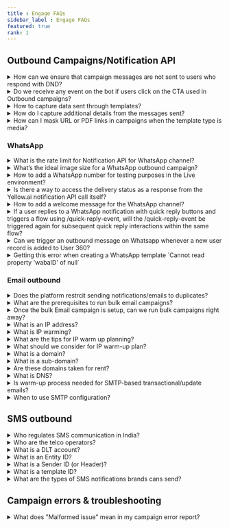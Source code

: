 ```yaml
---
title : Engage FAQs
sidebar_label : Engage FAQs
featured: true
rank: 1
---
```


## Outbound Campaigns/Notification API

<details>
<summary> How can we ensure that campaign messages are not sent to users who respond with DND?</summary>

To prevent sending campaigns to users who respond with DND, follow these steps:

1. Create and train an [intent on relevant uttrences like DND and unsubscribe](https://docs.yellow.ai/docs/platform_concepts/studio/train/intents#add-intents-and-utterances).
2. Set up a flow triggered by the respective intent.
3. Within the flow, [update the opt-in property when the intent is triggered.
4. Use this updated property as a [condition in segment](https://docs.yellow.ai/docs/platform_concepts/engagement/cdp/user_data_segments/creating_managing_user_segment) targeting to exclude users who have opted for DND from receiving further campaign messages.

For a detailed help guide, refer to [Engage user guide](https://docs.yellow.ai/docs/cookbooks/engage/optout-campaigns).

</details>


<details>
<summary> Do we receive any event on the bot if users click on the CTA used in Outbound campaigns? </summary>

No, for CTA button clicks, you will not receive any events on the bot.

</details>

<details>
<summary> How to capture data sent through templates? </summary>

To capture the data sent in the template, You can capture template ID, variable data, and sender ID on Quick Reply buttons, you can use the Quick Reply event. This event will provide you with access to the event data (`{{data.event.data}}`), event name (`{{data.event.templateName}}`), and sender ID (`{{sender}}`).

</details>



<details>
<summary>
 How do I capture additional details from the messages sent?</summary>


To capture additional details from the messages sent, you can pass inside  the `customPayload` in the `config` object. This allows you to include specific data within the message payload, which can then be accessed and processed by your chatbot. You can pass upto three variables.

For example, you can include relevant variables such as waybill numbers, IDs, or codes within the customPayload field of the config object.

Here's an example of how to structure the customPayload field within the Config object:

```json

{
    "userDetails": {
        "number": ""
    },
    "notification": {
        "type": "whatsapp",
        "sender": "917888000000",
        "templateId": "order_out_for_delivery_prepaid_copy",
        "params": {
            "orderId":"1234",
            "quickReplies": {
                "ctaUrlParam": "order?order_id=2392409"
            }
        }
    },
    "config": {
        "customPayload": {
            "waybill": "15893217051240",
            "cp_id": "4",
            "account_code": "Delhivery Express"
        }
    }
}

```


Then, to retrieve data within your chatbot, you can use the following syntax:


`{{{data.event.extraParams.customPayload.{variableName}}}}`

For example:


`{{{data.event.extraParams.customPayload.waybill}}}`


</details>


<details>
<summary> How can I mask URL or PDF links in campaigns when the template type is media?

   </summary>
While applying media templates, you don't need to provide the actual invoice file link. Instead, you can share a sample image during the template creation process. For instance, to send invoices, consider replacing standard campaigns with event-triggered campaigns to ensure that the image links are not exposed on the platform. This approach helps maintain confidentiality and prevents unauthorized access to sensitive information.

</details>



### WhatsApp 

<details>

<summary>What is the rate limit for Notification API for WhatsApp channel?</summary>

By default, the rate limit is set to 2000 calls/min. If you want to reduce this rate, create a ticket requesting the same or contact support.
</details>


<details>

<summary>
What’s the ideal image size for a WhatsApp outbound campaign?</summary>
WhatsApp automatically resizes images. It is recommended to keep the aspect ratio of 1:1.
</details>


<details>

<summary>
How to add a WhatsApp number for testing purposes in the Live environment?
</summary>

1. In Channels, select <b>WhatsApp messenger</b> in the Live environment.
2. Click on the more options icon and select **Edit**.

   ![](https://i.imgur.com/8uSndt0.png)

3. **Enable development mode** using the toggle button.

   ![](https://i.imgur.com/MkazXQE.png)

4. Enter the number in **Developer whatsapp number**. 
5. To add more WhatsApp business numbers, click **Add phone numbers**.
6. Click **Save**.

</details>

<details>

<summary>Is there a way to access the delivery status as a response from the Yellow.ai notification API call itself?</summary>

No, there isn't a direct way to access the delivery status as part of the response from the Yellow.ai notification API call. You need to use webhook URL to receive delivery status updates.

The delivery status is asynchronous. This means that we don't have a precise timeframe for when a message will be delivered or read. Consequently, waiting for an unknown duration is not a feasible approach to obtain the delivery status within the API call response.

</details>

<details>
<summary>How to add a welcome message for the WhatsApp channel?</summary>
The default message does not come automatically for WhatsApp. You have to train with initial <a href="https://docs.yellow.ai/docs/platform_concepts/studio/train/intents#24-add-utterance">utterance </a> like “hi” or “hello” to trigger a flow.
</details>


<details>
<summary>If a user replies to a WhatsApp notification with quick reply buttons and triggers a flow using /quick-reply-event, will the /quick-reply-event be triggered again for subsequent quick reply interactions within the same flow?</summary>

No, the /quick-reply-event is specific to WhatsApp notifications and will only be triggered for replies to those notifications. It will not be triggered again for subsequent quick reply interactions within the same flow.
</details>



<details>
<summary> Can we trigger an outbound message on Whatsapp whenever a new user record is added to User 360? </summary>

You can use [User360 events](https://docs.yellow.ai/docs/platform_concepts/studio/events/event-hub#7-user-360-events-system-events) in [Even-based workflow campaign](https://docs.yellow.ai/docs/platform_concepts/engagement/event-triggered-campaign) to send out messages on User 360 events.

</details>


<details>
<summary>Getting this error when creating a WhatsApp template `Cannot read property 'wabaID' of null`</summary>

This error can occur when you are trying to create a WhatsApp template or access a WhatsApp Business number, and the corresponding variable is null or undefined.

To address this error, ensure that the [WhatsApp business account is configured](https://docs.yellow.ai/docs/platform_concepts/channelConfiguration/whatsapp-configuration) successfully.

</details>


### Email outbound

<details>
 <summary>Does the platform restrcit sending notifications/emails to duplicates?</summary>
 <div>
  <br/>
  <div>Yes, the platform automatically identifies duplicate identifiers before sending campaign messages or notifications.</div>
   </div>
</details>

<details>
<summary>What are the prerequisites to run bulk email campaigns?</summary>
  

The yellow.ai will help in setting up a Bulk email campaign account. The following are the steps involved:

   - Creating a bulk email campaigns account for the brand.
   - Procuring a dedicated IP address for the brand's email campaign account
   - Doing domain authentication and reverse DNS setup along with the brand's DNS team.
   - Time taken for this activity: 7-10 working days.

</details>


<details>
 <summary>Once the bulk Email campaign is setup, can we run bulk campaigns right away?</summary>

 <div>

   No. Unlike many channels like SMS, WhatsApp, we cannot send lakhs or thousands of emails from day one. Email is a highly regulated channel where the ISP (internet service providers and the end-user's email clients (aka emailbox) screens for the reputation of the IP address from which the emails are sent from.

   Hence, we need to spend considerable time in increasing the reputation of the IP address from which the bulk emails are sent. This process is called ‘IP Warming’.

</div>
</details>

<details>
<summary>What is an IP address?</summary>

Internet Protocol Address (shortly, IP address) is a unique numerical address that defines your location on the internet. Roughly , this is like your house address which is needed to locate you and your identity .

  

Each of internet-connected device will have an IP address. To know your local IP address, Google for *What is my IP?*, and you will get the answer.
</details>


<details>
<summary>
What is IP warming?</summary>

IP addresses need to build reputation. The higher the reputation higher is the chance for the mails to be successfully delivered to the end users’ mailbox. To improve the reputation, we perform IP warming.

IP warming is the process of incrementally adding email volume to the new IP address over multiple days and weeks to build a positive sending reputation among the mailbox providers.

Mailboxes treat a new IP address with suspicion until they build a positive sending reputation.

Typically, it takes 4-8 weeks to achieve highest deliverability (subject to vary based on email volume and engagement).

</details>



<details>
<summary>
What are the tips for IP warm up planning?</summary>


- Start your email program with the email content that you feel will perform the best with respect to engagement (opens, clicks).
- Start your email program with the users that you know are most likely to open/engage with your emails (It could be your best users, favourite customers active on email).
- As you progress with the warm-up plan, keep adding 10-15% of your older user audience to your most engaging user segment that you started with.
- During the course of the IP warming program, we should be incrementally adding the audience size from highest engaging users to the lowest, dull engaging users based on the historic experience.
- During the first two weeks, send emails to the most engage-worthy users. The brands could help with the audience.
- During the third and fourth weeks, we could include the audience users who have opened/clicked emails in last 60 days from your previous email program.
- During the first six weeks, we should avoid sending emails to the least engaged/ bounce-worthy users, spam-markers.

  **IP warm-up plan** for new dedicated IP address (for enterprises with high-volume email program plans).

  

[Typical IP Warm-up plan.pdf](https://res.craft.do/user/full/a59774be-e9f6-fe9e-e9df-69fe0168e698/doc/4980E2FD-1F82-4D61-B270-BF2F010EC67C/0D158801-34F9-48AA-B5F8-9743DC239DB7_2/Typical%20IP%20Warm-up%20plan.pdf)

  

IP warm-up plan can tweaked based on the brand’s maximum volume expected to be sent. The thumb rule is that rushing up the IP warming process is not recommended. Going incrementally and steadily is the key.

 </details>
 
<details>
<summary> 
What should we consider for IP warm-up plan?</summary>
 

  
- Different mailbox providers may delay the mail delivery, block the emails during the initial days. It is important to discover the bad user segments after each day and ensure to add the engage-worthy userbase on a daily basis during the warm-up plan.
- IP warming is not only about the incremental increase in volume but also about the engagement ( opens, clicks, bounces, getting marked as spam).
- Opens & clicks engagement positively impact the IP sending reputation.
- Bounces, invalid user email addresses, and spam reports negatively impact the IP sending reputation.
- To keep the engagement rate high, ensure to send emails only to the opted-in users.
- Begin your email sending program by sending an opt-in sign up form. You can have email opt-in across your digital portfolio such as website, WhatsApp bots etc.
- Send only high-relevant content.
- Request the users to whitelist your email ID to deliver directly to ‘primary inbox’ instead of spam or promotions.
- As the list grows, remove non-engaging users.

</details>
 







<details>

<summary>What is a domain?</summary>

  

Computers are extremely fast. They can handle the IP addresses of the Internet-connected devices which are numerical. However, we humans have a lot other things to remember, right? To bail you out from remembering the numerical IPs, comes the domain names.




Domain names are human-readable address. For example, yellow.ai , google.com, Yellow and Google are the domains. `.ai` and `.com` are called top level domains.

</details>



<details>

<summary>What is a sub-domain?</summary>


In the example docs.yellow.ai, `docs` is the sub-domain of yellow.ai.

</details>


<details>

<summary>
Are these domains taken for rent?
</summary>

Yes, you cannot own domains. You can only pay and get the right to use it for the approved time (say 2 years) before renewal. If you fail to renew, this will be available for someone else to buy for a rent.

The place where you pay and get the domains are called 'Registrars'. For example, GoDaddy, CloudFlare (DNS names given are for example and not as a recommendation from yellow.ai) is a registrar from whom you can get domains.
</details>




<details>

<summary>What is DNS?</summary>

In short, Domain Name System (DNS) behaves like a translator. Whenever you types something like yellow.ai on the browser, DNS translates this to computer-friendly IP address and that's why the particular page gets opened.

</details>



<details>

<summary>Is warm-up process needed for SMTP-based transactional/update emails?</summary>

  

No. as this is high-context, relevant and non-bulk outbound type. Also, the SMTP is expected to be sending emails already.

</details>


<details>

<summary>When to use SMTP configuration?</summary>

  
SMTP configuration can be used when the purpose is to send 1:1 transactional/update email notifications through our Notifications API or Workflow campaign and not usually recommended for bulk promotional ones.

</details>





## SMS outbound

<details>

<summary>
Who regulates SMS communication in India?
</summary>


Telecom Regulatory Authority of India (TRAI) is the regulatory body for brand-customer communication.

</details>


<details>

<summary>
Who are the telco operators?
</summary>

Telecom (Or Telco) operators are the likes of brands like Airtel, Jio, Vodafone in India that ensures flow of SMSs (from brands to customers, in this case).

</details>


<details>

<summary>
What is a DLT account?</summary>

Distributed Ledger Technology (DLT) is an account which brands need to create by giving relevant business info. The DLT account is in place to prevent customers from being SMS-spammed.

Brands should create a new DLT account with one of the Telco providers.
</details>


<details>
<summary>
What is an Entity ID?
</summary>

Entitiy ID is the unique ID given to the brand by the TRAI upon successful creation of the DLT account. There can be only one DLT account per business.
</details>


<details>

<summary>
What is a Sender ID (or Header)?
</summary>

Sender ID or Header is a 6-digit alphabetic name for transactional messages and telco operator-fixed 6-digit number for promotional messages. This is a personification of the brand’s contact name with respect to SMS.
</details>

<details>
<summary>
What is a template ID?
</summary>

This is the unique reference to the template message that you apply in the your DLT portal.
</details>


<details>
<summary>
What are the types of SMS notifications brands cans send?
</summary>

There are two types of SMS notifications  - 1. Promotional 2. Transactional.

Transactional notifications has three types:

a. OTP - only for banks.<br/>
b. Service Implicit - transactional notifications sent based on customer’s actions (e.g, product purchase confirmations, service related info, order/delivery status info, OTP by brands).<br/>
c. Service Explicit - Notifications to existing customers only promoting other products/services of the brand.<br/>
</details>


## Campaign errors & troubleshooting

<details>

<summary>  What does "Malformed issue" mean in my campaign error report? </summary>

The 'Malformed issue' typically occurs when essential properties in your template, such as the phone number, are not available for some users. To resolve this, ensure that the required property variables are accurately captured.

</details>
